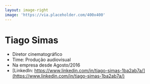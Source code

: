 ```yaml
---
layout: image-right
image: 'https://via.placeholder.com/400x400'
---
```

# Tiago Simas

* Diretor cinematográfico
* Time: Produção audiovisual
* Na empresa desde Agosto/2016
* [LinkedIn: https://www.linkedin.com/in/tiago-simas-1ba2ab7a/](https://www.linkedin.com/in/tiago-simas-1ba2ab7a/)